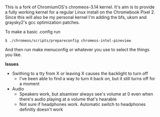 This is a fork of ChromiumOS's chromeos-3.14 kernel. It's aim is to provide a fully working kernel for a regular Linux install on the Chromebook Pixel 2.
Since this will also be my personal kernel I'm adding the bfs, uksm and graysky2's gcc optimization patches.

To make a basic .config run 

    $ ./chromeos/scripts/prepareconfig chromeos-intel-pineview

And then run make menuconfig or whatever you use to select the things you like.

**Issues**
* Swithing to a tty from X or leaving X causes the backlight to turn off
    * I've been able to find a way to turn it back on, but it still turns off for a moment
* Audio
    * Speakers work, but alsamixer always see's volume at 0 even when there's audio playing at a volume that's hearable
    * Not sure if headphones work. Automatic switch to headphones definitly doesn't work

